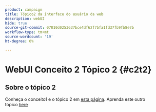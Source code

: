 ```yaml
---
product: campaign
title: Tópico2 da interface do usuário da web
description: webUI
hide: true
source-git-commit: 07010d0253637bce4df62f7bfa1fd37fb9fb8e7b
workflow-type: tm+mt
source-wordcount: '19'
ht-degree: 0%

---
```


# WebUI Conceito 2 Tópico 2 {#c2t2}

## Sobre o tópico 2

Conheça o conceito1 e o tópico 2 em [esta página](../concept1/topic2.md).
Aprenda este outro tópico [here](../../automation/workflow/about-workflows.md)